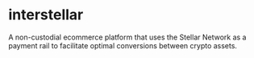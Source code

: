 # interstellar
A non-custodial ecommerce platform that uses the Stellar Network as a payment rail to facilitate optimal conversions between crypto assets.
